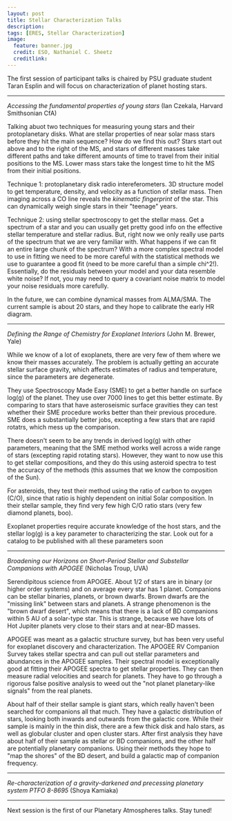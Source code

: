 ```yaml
---
layout: post
title: Stellar Characterization Talks
description:
tags: [ERES, Stellar Characterization]
image:
  feature: banner.jpg
  credit: ESO, Nathaniel C. Sheetz
  creditlink: 
---
```


The first session of participant talks is chaired by PSU graduate student Taran Esplin and will focus on characterization of planet hosting stars.

---
*Accessing the fundamental properties of young stars* (Ian Czekala, Harvard Smithsonian CfA)

Talking abuot two techniques for measuring young stars and their protoplanetary disks. What are stellar properties of near solar mass stars before they hit the main sequence? How do we find this out? Stars start out above and to the right of the MS, and stars of different masses take different paths and take different amounts of time to travel from their initial positions to the MS. Lower mass stars take the longest time to hit the MS from their initial positions.

Technique 1: protoplanetary disk radio intereferometers. 3D structure model to get temperature, density, and velocity as a function of stellar mass. Then imaging across a CO line reveals the *kinematic fingerprint* of the star. This can dynamically weigh single stars in their "teenage" years.

Technique 2: using stellar spectroscopy to get the stellar mass. Get a spectrum of a star and you can usually get pretty good info on the effective stellar temperature and stellar radius. But, right now we only really use parts of the spectrum that we are very familiar with. What happens if we can fit an entire large chunk of the spectrum? With a  more complex spectral model to use in fitting we need to be more careful with the statistical methods we use to guarantee a good fit (need to be more careful than a simple chi^2!). Essentially, do the residuals between your model and your data resemble white noise? If not, you may need to query a covariant noise matrix to model your noise residuals more carefully.

In the future, we can combine dynamical masses from ALMA/SMA. The current sample is about 20 stars, and they hope to calibrate the early HR diagram.

---
*Defining the Range of Chemistry for Exoplanet Interiors* (John M. Brewer, Yale)

While we know of a lot of exoplanets, there are very few of them where we know their masses accurately. The problem is actually getting an accurate stellar surface gravity, which affects estimates of radius and temperature, since the parameters are degenerate.

They use Spectroscopy Made Easy (SME) to get a better handle on surface log(g) of the planet. They use over 7000 lines to get this better estimate. By comparing to stars that have asteroseismic surface gravities they can test whether their SME procedure works better than their previous procedure. SME does a substantially better jobs, excepting a few stars that are rapid rotatrs, which mess up the comparison.

There doesn't seem to be any trends in derived log(g) with other parameters, meaning that the SME method works well across a wide range of stars (excepting rapid rotating stars). However, they want to now use this to get stellar compositions, and they do this using asteroid spectra to test the accuracy of the methods (this assumes that we know the composition of the Sun).

For asteroids, they test their method using the ratio of carbon to oxygen (C/O), since that ratio is highly dependent on initial Solar composition. In their stellar sample, they find very few high C/O ratio stars (very few diamond planets, boo).

Exoplanet properties require accurate knowledge of the host stars, and the stellar log(g) is a key parameter to characterizing the star. Look out for a catalog to be published with all these parameters soon


---
*Broadening our Horizons on Short-Period Stellar and Substellar Companions with APOGEE* (Nicholas Troup, UVA)

Serendipitous science from APOGEE. About 1/2 of stars are in binary (or higher order systems) and on average every star has 1 planet. Companions can be stellar binaries, planets, or brown dwarfs. Brown dwarfs are the "missing link" between stars and planets. A strange phenomenon is the "brown dwarf desert", which means that there is a lack of BD companions within 5 AU of a solar-type star. This is strange, because we have lots of Hot Jupiter planets very close to their stars and at near-BD masses.

APOGEE was meant as a galactic structure survey, but has been very useful for exoplanet discovery and characterization. The APOGEE RV Companion Survey takes stellar spectra and can pull out stellar parameters and abundances in the APOGEE samples. Their spectral model is exceptionally good at fitting their APOGEE spectra to get stellar properties. They can then measure radial velocities and search for planets. They have to go through a rigorous false positive analysis to weed out the "not planet planetary-like signals" from the real planets.

About half of their stellar sample is giant stars, which really haven't been searched for companions all that much. They have a galactic distribution of stars, looking both inwards and outwards from the galactic core. While their sample is mainly in the thin disk, there are a few thick disk and halo stars, as well as globular cluster and open cluster stars. After first analysis they have about half of their sample as stellar or BD companions, and the other half are potentially planetary companions. Using their methods they hope to "map the shores" of the BD desert, and build a galactic map of companion frequency.

---
*Re-characterization of a gravity-darkened and precessing planetary system PTFO 8-8695* (Shoya Kamiaka)

---
Next session is the first of our Planetary Atmospheres talks. Stay tuned!